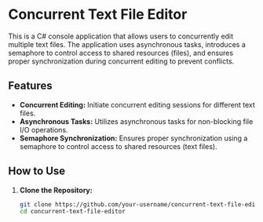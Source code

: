 # Concurrent Text File Editor

This is a C# console application that allows users to concurrently edit multiple text files. The application uses asynchronous tasks, introduces a semaphore to control access to shared resources (files), and ensures proper synchronization during concurrent editing to prevent conflicts.

## Features

- **Concurrent Editing:** Initiate concurrent editing sessions for different text files.
- **Asynchronous Tasks:** Utilizes asynchronous tasks for non-blocking file I/O operations.
- **Semaphore Synchronization:** Ensures proper synchronization using a semaphore to control access to shared resources (text files).

## How to Use

1. **Clone the Repository:**
   ```bash
   git clone https://github.com/your-username/concurrent-text-file-editor.git
   cd concurrent-text-file-editor
